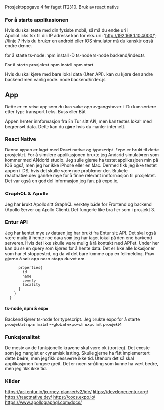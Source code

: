 Prosjektoppgave 4 for faget IT2810. Bruk av react native

### For å starte applikasjonen
Hvis du skal teste med din fysiske mobil, så må du endre uri i ApolloLinks.tsx til din IP adresse
kan for eks. uri: 'http://192.168.1.10:4000/'; //linje 7
Hvis du bruker en android eller IOS simulator må du kanskje også endre denne.

for å starte ts-node:
npm install -D ts-node
ts-node backend/index.ts

For å starte prosjektet
npm install
npm start

Hvis du skal kjøre med bare lokal data (Uten API). kan du kjøre den andre backend men vanlig node.
node backend/index.js

## App
Dette er en reise app som du kan søke opp avgangstavler i. Du kan sortere etter type transport f eks. Buss eller Båt

Appen henter innformasjon fra En Tur sitt API, men kan testes lokalt med begrenset data. Dette kan du gjøre hvis du manler internett.

### React Native
Denne appen er laget med React native og typescript. Expo er brukt til dette prosjektet. For å simulere applikasjonen brukte jeg Andorid simulatoren som kommer med ANdorid studio.
Jeg sulle gjerne ha testet applikasjoen min på IOS også, men jeg har ikke iPhone eller en Mac. Dermed fikk jeg ikke testet appen i IOS, hvis det skulle være noe problemer der.
Brukete reactnative.dev ganske mye for å finne relevant innformasjon til prosjektet. Det var også en god del informasjon jeg fant på expo.io.

### GraphQL & Apollo 
Jeg har brukt Apollo sitt GraphQL verktøy både for Frontend og backend (Apollo Server og Apollo Client). Det fungerte like bra her som i prosjekt 3.


### Entur API
Jeg har hentet mye av dataen jeg har brukt fra Entur sitt API. Det skal også være mulig å hente noe data som jeg har laget lokal på den ene backend serveren. 
Hvis det ikke skulle være mulig å få kontakt med API'et.
Under her kan du se en query som kjøres for å hente data.
Det er ikke alle lokasjoner som har et stoppested, og da vil det bare komme opp en feilmelding. 
Prøv gjerne å søk opp noen stopp du vet om.

``` features(name: $name) {
      properties{
        id
        name
        county
        locality
      }
    }
  }
```

#### ts-node, npm & expo
Backend kjører ts-node for typescript. 
Jeg brukte expo for å starte prosjektet
npm install --global expo-cli
expo init prosjekt4

### Funksjonalitet
De meste av de funksjonelle kravene skal være ok (tror jeg). Det eneste som jeg manglet er dynamisk lasting. Skulle gjerne ha fått implementert dette bedre, men jeg fikk dessverre ikke tid.
Utenom det så skal applikasjonen fungere greit. Det er noen småting som kunne ha vært bedre, men jeg fikk ikke tid.


### Kilder

https://api.entur.io/journey-planner/v2/ide/
https://developer.entur.org/
https://reactnative.dev/
https://docs.expo.io/
https://www.apollographql.com/docs/